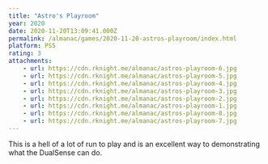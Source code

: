 ```yaml
---
title: "Astro's Playroom"
year: 2020
date: 2020-11-20T13:09:41.000Z
permalink: /almanac/games/2020-11-20-astros-playroom/index.html
platform: PS5
rating: 3
attachments: 
    - url: https://cdn.rknight.me/almanac/astros-playroom-6.jpg
    - url: https://cdn.rknight.me/almanac/astros-playroom-5.jpg
    - url: https://cdn.rknight.me/almanac/astros-playroom-4.jpg
    - url: https://cdn.rknight.me/almanac/astros-playroom-3.jpg
    - url: https://cdn.rknight.me/almanac/astros-playroom-2.jpg
    - url: https://cdn.rknight.me/almanac/astros-playroom-1.jpg
    - url: https://cdn.rknight.me/almanac/astros-playroom-8.jpg
    - url: https://cdn.rknight.me/almanac/astros-playroom-7.jpg
---
```


This is a hell of a lot of run to play and is an excellent way to demonstrating what the DualSense can do.
